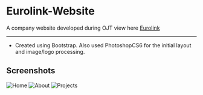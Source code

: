 # Eurolink-Website
A company website developed during OJT view here [Eurolink](https://marievyyy.github.io/Eurolink-Website/)
***
* Created using Bootstrap. Also used PhotoshopCS6 for the initial layout and image/logo processing.

## Screenshots
![Home](https://user-images.githubusercontent.com/25134135/28240784-3368b18c-69ba-11e7-8115-80bd16dad67e.png)
![About](https://user-images.githubusercontent.com/25134135/28240786-33728162-69ba-11e7-89af-06372ea82586.png)
![Projects](https://user-images.githubusercontent.com/25134135/28240785-336de562-69ba-11e7-8a6f-82228c07b22a.png)
